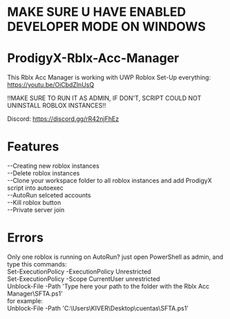 # MAKE SURE U HAVE ENABLED DEVELOPER MODE ON WINDOWS

# ProdigyX-Rblx-Acc-Manager
This Rblx Acc Manager is working with UWP Roblox
Set-Up everything: https://youtu.be/OiCbdZlnUsQ

!!MAKE SURE TO RUN IT AS ADMIN, IF DON'T, SCRIPT COULD NOT UNINSTALL ROBLOX INSTANCES!!

Discord: https://discord.gg/rR42njFhEz

# Features
--Creating new roblox instances<br />
--Delete roblox instances<br />
--Clone your workspace folder to all roblox instances and add ProdigyX script into autoexec<br />
--AutoRun selceted accounts<br />
--Kill roblox button<br />
--Private server join<br />

# Errors
Only one roblox is running on AutoRun? just open PowerShell as admin, and type this commands:<br />
Set-ExecutionPolicy -ExecutionPolicy Unrestricted<br />
Set-ExecutionPolicy -Scope CurrentUser unrestricted<br />
Unblock-File -Path 'Type here your path to the folder with the Rblx Acc Manager\SFTA.ps1'<br />
for example:<br />
Unblock-File -Path 'C:\Users\KIVER\Desktop\cuentas\SFTA.ps1'<br />
